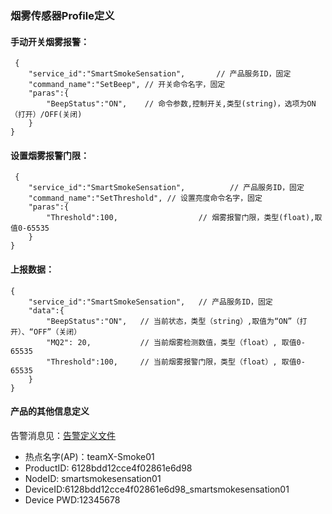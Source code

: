 ### 烟雾传感器Profile定义

#### 手动开关烟雾报警：

```
 {
	"service_id":"SmartSmokeSensation",       // 产品服务ID，固定
	"command_name":"SetBeep", // 开关命令名字，固定
	"paras":{
		"BeepStatus":"ON",    // 命令参数,控制开关,类型(string)，选项为ON（打开）/OFF(关闭)
	}
}
```
#### 设置烟雾报警门限：

```
 {
	"service_id":"SmartSmokeSensation",          // 产品服务ID，固定
	"command_name":"SetThreshold", // 设置亮度命令名字，固定
	"paras":{
		"Threshold":100,                  // 烟雾报警门限，类型(float),取值0-65535
	}
}
```
####  上报数据：

```
{
	"service_id":"SmartSmokeSensation",   // 产品服务ID，固定
	"data":{
		"BeepStatus":"ON",   // 当前状态，类型（string）,取值为“ON”（打开）、“OFF”（关闭）
		"MQ2": 20,           // 当前烟雾检测数值，类型（float）, 取值0-65535
		"Threshold":100,     // 当前烟雾报警门限，类型（float）, 取值0-65535
	}
}
```

####  产品的其他信息定义

告警消息见：[告警定义文件](./alam_info.md)

+ 热点名字(AP)：teamX-Smoke01
+ ProductID: 6128bdd12cce4f02861e6d98
+ NodeID: smartsmokesensation01
+ DeviceID:6128bdd12cce4f02861e6d98_smartsmokesensation01
+ Device PWD:12345678